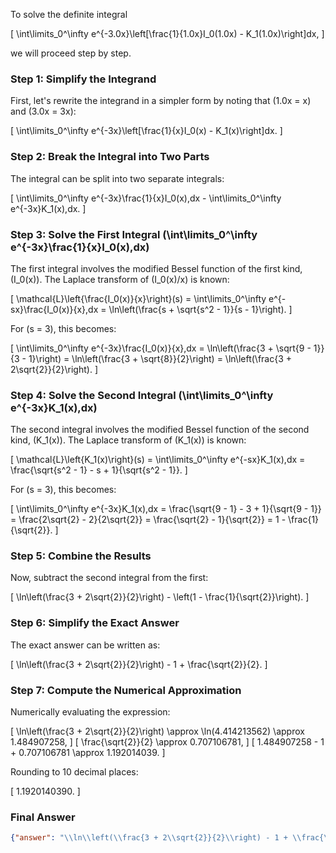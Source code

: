 To solve the definite integral 

\[
\int\limits_0^\infty e^{-3.0x}\left[\frac{1}{1.0x}I_0(1.0x) - K_1(1.0x)\right]dx,
\]

we will proceed step by step.

### Step 1: Simplify the Integrand
First, let's rewrite the integrand in a simpler form by noting that \(1.0x = x\) and \(3.0x = 3x\):

\[
\int\limits_0^\infty e^{-3x}\left[\frac{1}{x}I_0(x) - K_1(x)\right]dx.
\]

### Step 2: Break the Integral into Two Parts
The integral can be split into two separate integrals:

\[
\int\limits_0^\infty e^{-3x}\frac{1}{x}I_0(x)\,dx - \int\limits_0^\infty e^{-3x}K_1(x)\,dx.
\]

### Step 3: Solve the First Integral \(\int\limits_0^\infty e^{-3x}\frac{1}{x}I_0(x)\,dx\)
The first integral involves the modified Bessel function of the first kind, \(I_0(x)\). The Laplace transform of \(I_0(x)/x\) is known:

\[
\mathcal{L}\left\{\frac{I_0(x)}{x}\right\}(s) = \int\limits_0^\infty e^{-sx}\frac{I_0(x)}{x}\,dx = \ln\left(\frac{s + \sqrt{s^2 - 1}}{s - 1}\right).
\]

For \(s = 3\), this becomes:

\[
\int\limits_0^\infty e^{-3x}\frac{I_0(x)}{x}\,dx = \ln\left(\frac{3 + \sqrt{9 - 1}}{3 - 1}\right) = \ln\left(\frac{3 + \sqrt{8}}{2}\right) = \ln\left(\frac{3 + 2\sqrt{2}}{2}\right).
\]

### Step 4: Solve the Second Integral \(\int\limits_0^\infty e^{-3x}K_1(x)\,dx\)
The second integral involves the modified Bessel function of the second kind, \(K_1(x)\). The Laplace transform of \(K_1(x)\) is known:

\[
\mathcal{L}\left\{K_1(x)\right\}(s) = \int\limits_0^\infty e^{-sx}K_1(x)\,dx = \frac{\sqrt{s^2 - 1} - s + 1}{\sqrt{s^2 - 1}}.
\]

For \(s = 3\), this becomes:

\[
\int\limits_0^\infty e^{-3x}K_1(x)\,dx = \frac{\sqrt{9 - 1} - 3 + 1}{\sqrt{9 - 1}} = \frac{2\sqrt{2} - 2}{2\sqrt{2}} = \frac{\sqrt{2} - 1}{\sqrt{2}} = 1 - \frac{1}{\sqrt{2}}.
\]

### Step 5: Combine the Results
Now, subtract the second integral from the first:

\[
\ln\left(\frac{3 + 2\sqrt{2}}{2}\right) - \left(1 - \frac{1}{\sqrt{2}}\right).
\]

### Step 6: Simplify the Exact Answer
The exact answer can be written as:

\[
\ln\left(\frac{3 + 2\sqrt{2}}{2}\right) - 1 + \frac{\sqrt{2}}{2}.
\]

### Step 7: Compute the Numerical Approximation
Numerically evaluating the expression:

\[
\ln\left(\frac{3 + 2\sqrt{2}}{2}\right) \approx \ln(4.414213562) \approx 1.484907258,
\]
\[
\frac{\sqrt{2}}{2} \approx 0.707106781,
\]
\[
1.484907258 - 1 + 0.707106781 \approx 1.192014039.
\]

Rounding to 10 decimal places:

\[
1.1920140390.
\]

### Final Answer
```json
{"answer": "\\ln\\left(\\frac{3 + 2\\sqrt{2}}{2}\\right) - 1 + \\frac{\\sqrt{2}}{2}", "numerical_answer": "1.1920140390"}
```